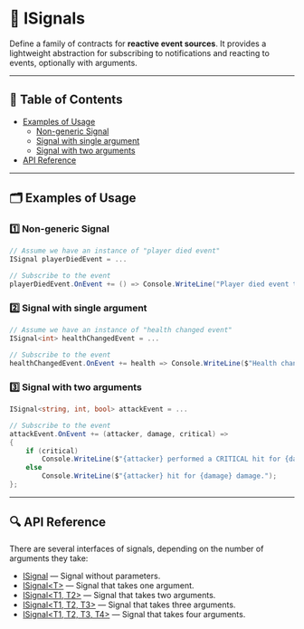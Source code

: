 # 🧩 ISignals

Define a family of contracts for **reactive event sources**. It provides a lightweight abstraction for subscribing to
notifications and reacting to events, optionally with arguments.

---

## 📑 Table of Contents

- [Examples of Usage](#-examples-of-usage)
    - [Non-generic Signal](#ex-1)
    - [Signal with single argument](#ex-2)
    - [Signal with two arguments](#ex-2)
- [API Reference](#-api-reference)

---

## 🗂 Examples of Usage

### 1️⃣ Non-generic Signal <div id="ex-1"></div>

```csharp
// Assume we have an instance of "player died event"
ISignal playerDiedEvent = ...

// Subscribe to the event
playerDiedEvent.OnEvent += () => Console.WriteLine("Player died event triggered.");
```

### 2️⃣ Signal with single argument <div id="ex-2"></div>

```csharp
// Assume we have an instance of "health changed event"
ISignal<int> healthChangedEvent = ...

// Subscribe to the event
healthChangedEvent.OnEvent += health => Console.WriteLine($"Health changed to: {health}");
```

### 3️⃣ Signal with two arguments <div id="ex-3"></div>

```csharp
ISignal<string, int, bool> attackEvent = ...

// Subscribe to the event
attackEvent.OnEvent += (attacker, damage, critical) =>
{
    if (critical)
        Console.WriteLine($"{attacker} performed a CRITICAL hit for {damage} damage!");
    else
        Console.WriteLine($"{attacker} hit for {damage} damage.");
};
```

---

## 🔍 API Reference

There are several interfaces of signals, depending on the number of arguments they take:

- [ISignal](ISignal.md) — Signal without parameters.
- [ISignal&lt;T&gt;](ISignal%601.md) — Signal that takes one argument.
- [ISignal&lt;T1, T2&gt;](ISignal%602.md) — Signal that takes two arguments.
- [ISignal&lt;T1, T2, T3&gt;](ISignal%603.md) — Signal that takes three arguments.
- [ISignal&lt;T1, T2, T3, T4&gt;](ISignal%604.md) — Signal that takes four arguments.
